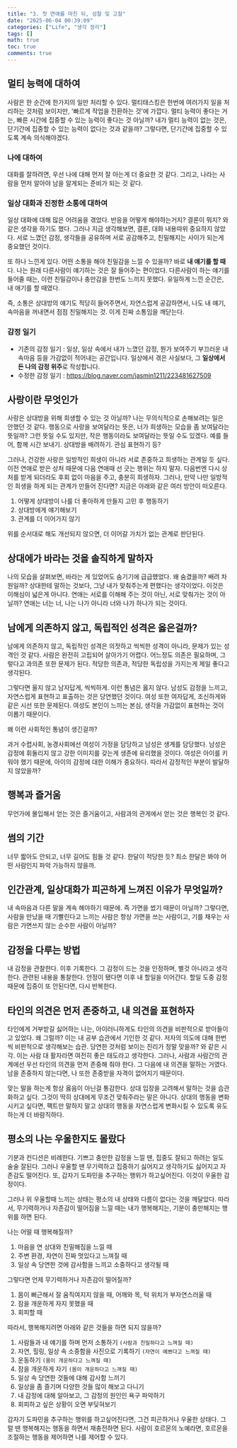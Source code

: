 ```yaml
---
title: "3. 첫 연애를 마친 뒤, 성찰 및 고찰"
date: "2025-06-04 00:39:09"
categories: ["Life", "생각 정리"]
tags: []
math: true
toc: true
comments: true
---
```


## 멀티 능력에 대하여
사람은 한 순간에 한가지의 일만 처리할 수 있다. 멀티태스킹은 한번에 여러가지 일을 처리하는 것처럼 보이지만, '빠르게 작업을 전환하는 것'에 가깝다. 멀티 능력이 좋다는 거는, 빠른 시간에 집중할 수 있는 능력이 좋다는 것 아닐까? 내가 멀티 능력이 없는 것은, 단기간에 집중할 수 있는 능력이 없다는 것과 같을까? 그렇다면, 단기간에 집중할 수 있도록 계속 의식해야겠다.

### 나에 대하여
대화를 잘하려면, 우선 나에 대해 먼저 잘 아는게 더 중요한 것 같다. 그리고, 나라는 사람을 먼저 알아야 남을 알게되는 준비가 되는 것 같다.

### 일상 대화과 진정한 소통에 대하여
일상 대화에 대해 많은 어려움을 겪었다. 반응을 어떻게 해야하는거지? 결론이 뭐지? 와 같은 생각을 하기도 했다. 그러나 지금 생각해보면, 결론, 대화 내용따위 중요하지 않았다. 서로 느꼈던 감정, 생각들을 공유하며 서로 공감해주고, 친밀해지는 사이가 되는게 중요했던 것이다.

또 하나 느낀게 있다. 어떤 소통을 해야 친밀감을 느낄 수 있을까? 바로 **내 얘기를 할 때**다. 나는 원래 다른사람이 얘기하는 것은 잘 들어주는 편이었다. 다른사람이 하는 얘기를 들어줄 때는, 이런 친밀감이나 충만감을 한번도 느끼지 못했다. 유일하게 느낀 순간은, 내 애기를 할 때였다.

즉, 소통은 상대방의 얘기도 적당히 들어주면서, 자연스럽게 공감하면서, 나도 내 얘기, 속마음을 꺼내면서 점점 친밀해지는 것. 이게 진짜 소통임을 깨닫는다.

### 감정 일기

- 기존의 감정 일기 : 일상, 일상 속에서 내가 느꼈던 감정, 뭔가 보여주기 부끄러운 내 속마음 등을 가감없이 적어내는 공간입니다. 일상에서 겪은 사실보다, 그 **일상에서 든 나의 감정 위주**로 작성합니다.
- 수정한 감정 일기 : <https://blog.naver.com/jasmin1211/223481627509>

## 사랑이란 무엇인가
사랑은 상대방을 위해 희생할 수 있는 것 아닐까? 나는 무의식적으로 손해보려는 일은 안했던 것 같다. 행동으로 사랑을 보여달라는 뜻은, 너가 희생하는 모습을 좀 보여달라는 뜻일까? 그런 뜻일 수도 있지만, 작은 행동이라도 보여달라는 뜻일 수도 있겠다. 예를 들어, 함께 시간 보내기. 상대방을 배려하기. 관심 표현하기 등?

그러나, 건강한 사랑은 일방적인 희생이 아니라 서로 존중하고 희생하는 관계일 듯 싶다. 이전 연애로 받은 상처 때문에 다음 연애때 선 긋는 행위는 하지 말자. 다음번엔 다시 상처를 받게 되더라도 후회 없이 마음을 주고, 충분히 희생하자. 그러나, 만약 나만 일방적인 희생을 하게 되는 관계가 만들어 진다면? 지금은 아래와 같은 여러 방안이 떠오른다.

1. 어떻게 상대방이 나를 더 좋아하게 만들지 고민 후 행동하기
2. 상대방에게 얘기해보기
3. 관계를 더 이어가지 않기

위를 순서대로 해도 개선되지 않으면, 더 이어갈 가치가 없는 관계로 판단된다.

## 상대에가 바라는 것을 솔직하게 말하자
나의 모습을 살펴보면, 바라는 게 있었어도 숨기기에 급급헀었다. 왜 숨겼을까? 배려 차원일까? 상대한테 말하는 것보다, 그냥 내가 맞춰주는게 편했다는 생각이었다. 이것은 이해심이 넓은게 아니다. 연애는 서로를 이해해 주는 것이 아닌, 서로 맞춰가는 것이 아닐까? 연애는 너는 너, 나는 나가 아니라 너와 나가 하나가 되는 것이다.

## 남에게 의존하지 않고, 독립적인 성격은 옳은걸까?
남에게 의존하지 않고, 독립적인 성격은 의젓하고 씩씩한 성격이 아니라, 문제가 있는 성격인 것 같다. 사람은 완전히 고립되어 살아가기 어렵다. 어느정도 의존은 필요하며, 그렇다고 과의존 또한 문제가 된다. 적당한 의존과, 적당한 독립성을 가지는게 제일 좋다고 생각된다.

그렇다면 울지 않고 남자답게, 씩씩하게. 이런 통념은 옳지 않다. 남성도 감정을 느끼고, 자연스럽게 표현하고 표출하는 것은 당연했던 것이다. 여성 또한 여자답게, 조신하게와 같은 시선 또한 문제된다. 여성도 본인이 느끼는 본심, 생각을 가감없이 표현하는 것이 이롭기 때문이다.

왜 이런 사회적인 통념이 생긴걸까?

과거 수렵사회, 농경사회에선 여성이 가정을 담당하고 남성은 생계를 담당했다. 남성은 감정에 휘둘리지 않고 강한 이미지를 갖는게 생존에 유리했을 것이다. 여성은 아이를 키워야 했기 때문에, 아이의 감정에 대한 이해가 중요하다. 따라서 감정적인 부분이 발달하지 않았을까?

## 행복과 즐거움
무언가에 몰입해서 얻는 것은 즐거움이고, 사람과의 관게에서 얻는 것은 행복인 것 같다.

## 썸의 기간
너무 짧아도 안되고, 너무 길어도 힘들 것 같다. 한달이 적당한 듯? 최소 한달은 봐야 어떤 사람인지 파악 가능하지 않을까.

## 인간관계, 일상대화가 피곤하게 느껴진 이유가 무엇일까?
내 속마음과 다른 말을 계속 해야하기 때문에. 즉 가면을 썼기 때문이 아닐까? 그렇다면, 사람을 만났을 때 기빨린다고 느끼는 사람은 항상 가면을 쓰는 사람이고, 기를 채우는 사람은 가면쓰지 않는 순수한 사람이 아닐까?

## 감정을 다루는 방법
내 감정을 관찰한다. 이후 기록한다. 그 감정이 드는 것을 인정하며, 별것 아니라고 생각한다. 관련된 내용을 통찰한다. 안정이 됐다면 이후 내 할일을 이어간다. 할일 도중 감정때문에 집중이 또 안된다면, 다시 반복한다.

## 타인의 의견은 먼저 존중하고, 내 의견을 표현하자
타인에게 거부받길 싫어하는 나는, 아이러니하게도 타인의 의견을 비판적으로 받아들이고 있었다. 왜 그럴까? 이는 내 공부 습관에서 기인한 것 같다. 저자의 의도에 대해 한번씩 비판적으로 생각해보는 습관. 당연한 것처럼 보이는 진리가 정말 맞을까? 와 같은 시각. 이는 사람 대 활자라면 여전히 좋은 태도라고 생각한다. 그러나, 사람과 사람간의 관계에선 우선 타인의 의견을 먼저 존중해 줘야 한다. 그 다음에 내 의견을 말하는 거였다. 남을 존중하지 않는다면, 나 또한 존중받을 자격이 없어지기 때문이다.

맞는 말을 하는게 항상 옳음이 아닌걸 통감한다. 상대 입장을 고려해서 말하는 것을 습관화하고 싶다. 그것이 딱히 상대에게 무조건 맞춰주라는 말은 아니다. 상대의 행동을 변화시키고 싶다면, 팩트만 말하지 말고 상대의 행동을 자연스럽게 변화시킬 수 있도록 유도하는게 더 바람직하다.

## 평소의 나는 우울한지도 몰랐다
기분과 컨디션은 비례한다. 기쁘고 충만한 감정을 느낄 땐, 집중도 잘되고 하려는 일도 술술 잘된다. 그러나 우울할 땐 무기력하고 집중하기 싫어지고 생각하기도 싫어지고 자존감도 떨어진다. 또, 갑자기 도파민을 추구하는 행위가 하고싶어진다. 이것이 우울한 감정이다.

그러나 위 우울할때 느끼는 상태는 평소의 내 상태와 다름이 없다는 것을 깨달았다. 따라서, 무기력하거나 자존감이 떨어짐을 느낄 때는 내가 행복해지는, 기분이 충만해지는 행위를 하면 된다. 

나는 어떨 때 행복해질까? 
1. 마음을 연 상대와 친밀해짐을 느낄 때
2. 주변 환경, 자연이 진짜 멋있다고 느껴질 때
3. 일상 속 당연한 것에 감사함을 느끼고 소중하다고 생각될 때

그렇다면 언제 무기력하거나 자존감이 떨어질까?
1. 몸이 뻐근해서 잘 움직여지지 않을 때, 어깨와 목, 턱 위치가 부자연스러울 때
2. 잠을 개운하게 자지 못했을 때
3. 회피할 때

따라서, 행복해지려면 아래와 같은 것들을 하면 되지 않을까?
1. 사람들과 내 얘기를 하며 먼저 소통하기 `(사람과 친밀하다고 느껴질 때)`
2. 자연, 힐링, 일상 속 소중함을 사진으로 기록하기 `(자연이 예쁘다고 느껴질 때)`
3. 운동하기 `(몸이 개운하다고 느껴질 때)`
4. 잠을 개운하게 자기 `(몸이 개운하다고 느껴질 때)`
5. 일상 속 당연한 것들에 대해 감사함 느끼기
6. 일상을 좀 즐기며 다양한 것들 많이 해보고 다니기
7. 내 감정에 대해 알아보고, 그 감정의 원인인 욕구 파악하기
8. 회피하고 싶은 상황이 오면 부딪혀보기

갑자기 도파민을 추구하는 행위를 하고싶어진다면, 그건 피곤하거나 우울한 상태다. 그럴 땐 행복해지는 행동을 하면서 재충전하면 된다. 사람이 호르몬의 노예라면, 호르몬을 조절하는 행동을 제어하면 나를 제어할 수 있다.
